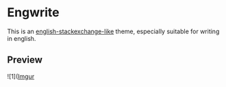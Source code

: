 # Engwrite

This is an [english-stackexchange-like](http://english.stackexchange.com/) theme, especially suitable for writing in english.

## Preview

![1]([Imgur](https://i.imgur.com/eRSZ5LZ.png)
